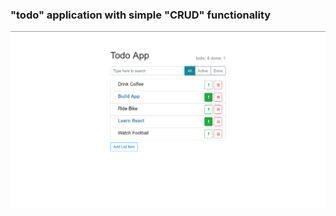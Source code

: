 ### "todo" application with simple "CRUD" functionality 

<p align="center"><img src="images/screen.png"></p>

